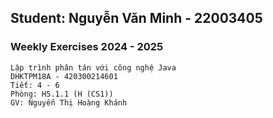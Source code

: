 ## Student: Nguyễn Văn Minh - 22003405
### Weekly Exercises 2024 - 2025
```
Lập trình phân tán với công nghệ Java
DHKTPM18A - 420300214601
Tiết: 4 - 6
Phòng: H5.1.1 (H (CS1))
GV: Nguyễn Thị Hoàng Khánh
```
